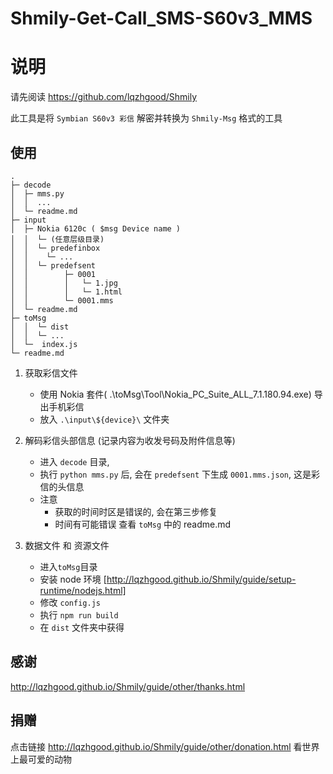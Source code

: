 # Shmily-Get-Call_SMS-S60v3_MMS

# 说明

请先阅读 https://github.com/lqzhgood/Shmily

此工具是将 `Symbian S60v3 彩信` 解密并转换为 `Shmily-Msg` 格式的工具

## 使用

```
.
├─ decode
│  ├─ mms.py
│  │  ...
│  └─ readme.md
├─ input
│  ├─ Nokia 6120c ( $msg Device name )
│  │  └─ (任意层级目录)
│  │  └─ predefinbox
│  │    └─ ...
│  │  └─ predefsent
│  │        ├─ 0001
│  │        │   └─ 1.jpg
│  │        │   └─ 1.html
│  │        └─ 0001.mms
│  └─ readme.md
├─ toMsg
│  │  └─ dist
│  │  └─ ...
│  └─  index.js
└─ readme.md
```

1. 获取彩信文件

    - 使用 Nokia 套件( .\toMsg\Tool\Nokia_PC_Suite_ALL_7.1.180.94.exe) 导出手机彩信
    - 放入 `.\input\${device}\` 文件夹

2. 解码彩信头部信息 (记录内容为收发号码及附件信息等)

    - 进入 `decode` 目录,
    - 执行 `python mms.py` 后, 会在 `predefsent` 下生成 `0001.mms.json`, 这是彩信的头信息
    - 注意
        - 获取的时间时区是错误的, 会在第三步修复
        - 时间有可能错误 查看 `toMsg` 中的 readme.md

3. 数据文件 和 资源文件

    - 进入`toMsg`目录
    - 安装 node 环境 [http://lqzhgood.github.io/Shmily/guide/setup-runtime/nodejs.html]
    - 修改 `config.js`
    - 执行 `npm run build`
    - 在 `dist` 文件夹中获得

## 感谢

http://lqzhgood.github.io/Shmily/guide/other/thanks.html

## 捐赠

点击链接 http://lqzhgood.github.io/Shmily/guide/other/donation.html 看世界上最可爱的动物
